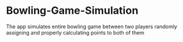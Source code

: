 # Bowling-Game-Simulation
The app simulates entire bowling game between two players randomly assigning and properly calculating points to both of them 

